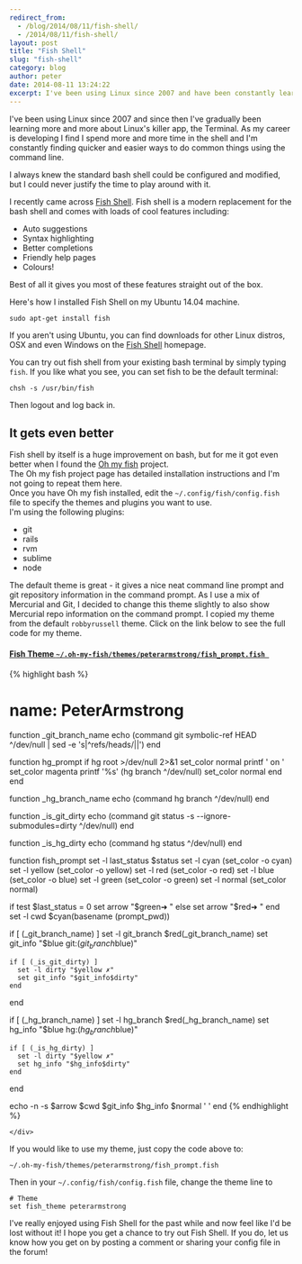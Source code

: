 ```yaml
---
redirect_from:
  - /blog/2014/08/11/fish-shell/
  - /2014/08/11/fish-shell/
layout: post
title: "Fish Shell"
slug: "fish-shell"
category: blog
author: peter
date: 2014-08-11 13:24:22
excerpt: I've been using Linux since 2007 and have been constantly learning more shell terminal tricks. I recently changed my default shell from Bash to Fish Shell, and I really love the improvement. It's easy to install and comes with loads of features out of the box. Read on to see how to install and configure Fish.
---
```


I've been using Linux since 2007 and since then I've gradually been learning more and more about Linux's killer app, the Terminal. As my career is developing I find I spend more and more time in the shell and I'm constantly finding quicker and easier ways to do common things using the command line.

I always knew the standard bash shell could be configured and modified, but I could never justify the time to play around with it.

I recently came across [Fish Shell][1].
Fish shell is a modern replacement for the bash shell and comes with loads of cool features including:

 -  Auto suggestions
 -  Syntax highlighting
 -  Better completions
 -  Friendly help pages
 -  Colours!

Best of all it gives you most of these features straight out of the box.

Here's how I installed Fish Shell on my Ubuntu 14.04 machine.

    sudo apt-get install fish

If you aren't using Ubuntu, you can find downloads for other Linux distros, OSX and even Windows on the [Fish Shell][1] homepage.

You can try out fish shell from your existing bash terminal by simply typing `fish`.
If you like what you see, you can set fish to be the default terminal:

    chsh -s /usr/bin/fish

Then logout and log back in.

## It gets even better
Fish shell by itself is a huge improvement on bash, but for me it got even better when I found the [Oh my fish][2] project.  
The Oh my fish project page has detailed installation instructions and I'm not going to repeat them here.  
Once you have Oh my fish installed, edit the `~/.config/fish/config.fish` file to specify the themes and plugins you want to use.  
I'm using the following plugins:

 -  git
 -  rails
 -  rvm
 -  sublime
 -  node

The default theme is great - it gives a nice neat command line prompt and git repository information in the command prompt.
As I use a mix of Mercurial and Git, I decided to change this theme slightly to also show Mercurial repo information on the command prompt.
I copied my theme from the default `robbyrussell` theme. Click on the link below to see the full code for my theme.


<div class="panel panel-default">
  <div class="panel-heading">
    <h4 class="panel-title">
      <a data-toggle="collapse"  href="#fishtheme">
        Fish Theme <code>~/.oh-my-fish/themes/peterarmstrong/fish_prompt.fish </code>
      </a>
    </h4>
  </div>
  <div id="fishtheme" class="panel-collapse collapse">
    <div class="panel-body">



{% highlight bash %}
# name: PeterArmstrong
function _git_branch_name
  echo (command git symbolic-ref HEAD ^/dev/null | sed -e 's|^refs/heads/||')
end

function hg_prompt
    if hg root >/dev/null 2>&1
        set_color normal
        printf ' on '
        set_color magenta
        printf '%s' (hg branch ^/dev/null)
        set_color normal
    end
end

function _hg_branch_name
  echo (command hg branch ^/dev/null)
end

function _is_git_dirty
  echo (command git status -s --ignore-submodules=dirty ^/dev/null)
end

function _is_hg_dirty
  echo (command hg status ^/dev/null)
end

function fish_prompt
  set -l last_status $status
  set -l cyan (set_color -o cyan)
  set -l yellow (set_color -o yellow)
  set -l red (set_color -o red)
  set -l blue (set_color -o blue)
  set -l green (set_color -o green)
  set -l normal (set_color normal)

  if test $last_status = 0
      set arrow "$green➜ "
  else
      set arrow "$red➜ "
  end
  set -l cwd $cyan(basename (prompt_pwd))

  if [ (_git_branch_name) ]
    set -l git_branch $red(_git_branch_name)
    set git_info "$blue git:($git_branch$blue)"

    if [ (_is_git_dirty) ]
      set -l dirty "$yellow ✗"
      set git_info "$git_info$dirty"
    end
  end

  if [ (_hg_branch_name) ]
    set -l hg_branch $red(_hg_branch_name)
    set hg_info "$blue hg:($hg_branch$blue)"

    if [ (_is_hg_dirty) ]
      set -l dirty "$yellow ✗"
      set hg_info "$hg_info$dirty"
    end
  end

  echo -n -s $arrow $cwd $git_info $hg_info $normal ' '
end
{% endhighlight %}

    </div>
  </div>
</div>


If you would like to use my theme, just copy the code above to:

    ~/.oh-my-fish/themes/peterarmstrong/fish_prompt.fish

Then in your `~/.config/fish/config.fish` file, change the theme line to
    
    # Theme
    set fish_theme peterarmstrong


I've really enjoyed using Fish Shell for the past while and now feel like I'd be lost without it!
I hope you get a chance to try out Fish Shell. 
If you do, let us know how you get on by posting a comment or sharing your config file in the forum!



  [1]: http://fishshell.com
  [2]: https://github.com/oh-my-fish/oh-my-fish
